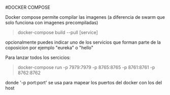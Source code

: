 #DOCKER COMPOSE

Docker compose permite compilar las imagenes (a diferencia de swarm que solo funciona con imagenes precompiladas)

> docker-compose build --pull [service]

opcionalmente puedes indicar uno de los servicios que forman parte de la coposicion por ejemplo "eureka" o "hello"

Para lanzar todos los sercicios:

> docker-compose run -p 7979:7979 -p 8765:8765 -p 8761:8761 -p 8762:8762

donde '-p port:port' se usa para mapear los puertos del docker con los del host

